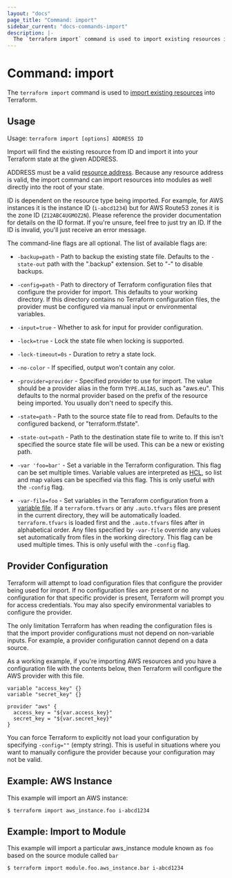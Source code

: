 ```yaml
---
layout: "docs"
page_title: "Command: import"
sidebar_current: "docs-commands-import"
description: |-
  The `terraform import` command is used to import existing resources into Terraform.
---
```


# Command: import

The `terraform import` command is used to
[import existing resources](/docs/import/index.html)
into Terraform.

## Usage

Usage: `terraform import [options] ADDRESS ID`

Import will find the existing resource from ID and import it into your Terraform
state at the given ADDRESS.

ADDRESS must be a valid [resource address](/docs/internals/resource-addressing.html).
Because any resource address is valid, the import command can import resources
into modules as well directly into the root of your state.

ID is dependent on the resource type being imported. For example, for AWS
instances it is the instance ID (`i-abcd1234`) but for AWS Route53 zones
it is the zone ID (`Z12ABC4UGMOZ2N`). Please reference the provider documentation for details
on the ID format. If you're unsure, feel free to just try an ID. If the ID
is invalid, you'll just receive an error message.

The command-line flags are all optional. The list of available flags are:

* `-backup=path` - Path to backup the existing state file. Defaults to
  the `-state-out` path with the ".backup" extension. Set to "-" to disable
  backups.

* `-config=path` - Path to directory of Terraform configuration files that
  configure the provider for import. This defaults to your working directory.
  If this directory contains no Terraform configuration files, the provider
  must be configured via manual input or environmental variables.

* `-input=true` - Whether to ask for input for provider configuration.

* `-lock=true` - Lock the state file when locking is supported.

* `-lock-timeout=0s` - Duration to retry a state lock.

* `-no-color` - If specified, output won't contain any color.

* `-provider=provider` - Specified provider to use for import. The value should be a provider
  alias in the form `TYPE.ALIAS`, such as "aws.eu". This defaults to the normal
  provider based on the prefix of the resource being imported. You usually
  don't need to specify this.

* `-state=path` - Path to the source state file to read from. Defaults to the
  configured backend, or "terraform.tfstate".

* `-state-out=path` - Path to the destination state file to write to. If this
  isn't specified the source state file will be used. This can be a new or
  existing path.

* `-var 'foo=bar'` - Set a variable in the Terraform configuration. This flag
  can be set multiple times. Variable values are interpreted as
  [HCL](/docs/configuration/syntax.html#HCL), so list and map values can be
  specified via this flag. This is only useful with the `-config` flag.

* `-var-file=foo` - Set variables in the Terraform configuration from
  a [variable file](/docs/configuration/variables.html#variable-files). If
  a `terraform.tfvars` or any `.auto.tfvars` files are present in the current
  directory, they will be automatically loaded. `terraform.tfvars` is loaded
  first and the `.auto.tfvars` files after in alphabetical order. Any files
  specified by `-var-file` override any values set automatically from files in
  the working directory. This flag can be used multiple times. This is only
  useful with the `-config` flag.

## Provider Configuration

Terraform will attempt to load configuration files that configure the
provider being used for import. If no configuration files are present or
no configuration for that specific provider is present, Terraform will
prompt you for access credentials. You may also specify environmental variables
to configure the provider.

The only limitation Terraform has when reading the configuration files
is that the import provider configurations must not depend on non-variable
inputs. For example, a provider configuration cannot depend on a data
source.

As a working example, if you're importing AWS resources and you have a
configuration file with the contents below, then Terraform will configure
the AWS provider with this file.

```hcl
variable "access_key" {}
variable "secret_key" {}

provider "aws" {
  access_key = "${var.access_key}"
  secret_key = "${var.secret_key}"
}
```

You can force Terraform to explicitly not load your configuration by
specifying `-config=""` (empty string). This is useful in situations where
you want to manually configure the provider because your configuration
may not be valid.

## Example: AWS Instance

This example will import an AWS instance:

```shell
$ terraform import aws_instance.foo i-abcd1234
```

## Example: Import to Module

This example will import a particular aws_instance module known as `foo` based on the source module called `bar`

```shell
$ terraform import module.foo.aws_instance.bar i-abcd1234
```
